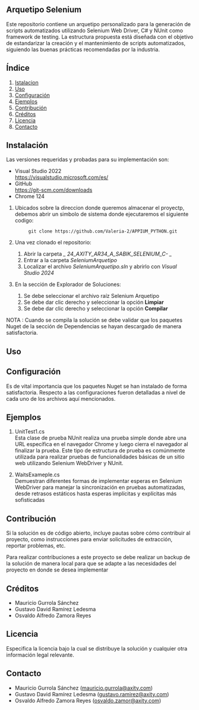 ## Arquetipo Selenium 

Este repositorio contiene un arquetipo personalizado para la generación de scripts automatizados utilizando Selenium Web Driver, C# y NUnit como framework de testing. La estructura propuesta está diseñada con el objetivo de estandarizar la creación y el mantenimiento de scripts automatizados, siguiendo las buenas prácticas recomendadas por la industria.

## Índice

1. [Istalacion](#Instalación)
2. [Uso](#Uso)
3. [Configuración](#Configuración)
4. [Ejemplos](#Ejemplos)
5. [Contribución](#Contribución)
6. [Créditos](#Créditos)
7. [Licencia](#Licencia)
8. [Contacto](#Contacto)

## Instalación 
Las versiones requeridas y probadas para su implementación son:  
- Visual Studio 2022 <br>
  https://visualstudio.microsoft.com/es/ 
- GitHub <br>
  https://git-scm.com/downloads
- Chrome 124

1. Ubicados sobre la direccion donde queremos almacenar el proyectp, debemos abrir un simbolo de sistema
   donde ejecutaremos el siguiente codigo: <br>

            git clone https://github.com/Valeria-2/APPIUM_PYTHON.git

2. Una vez clonado el repositorio: <br>
   1. Abrir la carpeta *_ 24_AXITY_AR34_A_SABIK_SELENIUM_C- _*
   2. Entrar a la carpeta *_SeleniumArquetipo_*
   3. Localizar el archivo *_SeleniumArquetipo.sln_* y abrirlo con _Visual Studio 2024_
     
3. En la sección de Explorador de Soluciones: <br>
   1. Se debe seleccionar el archivo raíz Selenium Arquetipo
   2. Se debe dar clic derecho y seleccionar la opción **Limpiar**
   3. Se debe dar clic derecho y seleccionar la opción **Compilar**

NOTA : Cuando se compila la solución se debe validar que los paquetes Nuget de la sección de Dependencias se hayan descargado de manera satisfactoria. 

## Uso 


## Configuración 

  Es de vital importancia que los paquetes Nuget se han instalado de forma satisfactoria. Respecto a las configuraciones fueron detalladas a nivel de cada uno de los archivos aquí mencionados.

## Ejemplos 


  1. UnitTest1.cs <br>
Esta clase de prueba NUnit realiza una prueba simple donde abre una URL específica en el navegador Chrome y luego cierra el navegador al finalizar la prueba. Este tipo de estructura de prueba es comúnmente utilizada para realizar pruebas de funcionalidades básicas de un sitio web utilizando Selenium WebDriver y NUnit. 
  
  2. WaitsExameple.cs <br>
Demuestran diferentes formas de implementar esperas en Selenium WebDriver para manejar la sincronización en pruebas automatizadas, desde retrasos estáticos hasta esperas implícitas y explícitas más sofisticadas
  
## Contribución <br>
  Si la solución es de código abierto, incluye pautas sobre cómo contribuir al proyecto, como instrucciones para enviar solicitudes de extracción, reportar problemas, etc.
  
  Para realizar contribuciones a este proyecto se debe realizar un backup de la solución de manera local para que se adapte a las necesidades del proyecto en donde se desea implementar

## Créditos <br>
- Mauricio Gurrola Sánchez
- Gustavo David Ramírez Ledesma
- Osvaldo Alfredo Zamora Reyes

## Licencia <br>

Especifica la licencia bajo la cual se distribuye la solución y cualquier otra información legal relevante.

## Contacto <br>

- Mauricio Gurrola Sánchez (mauricio.gurrola@axity.com)
- Gustavo David Ramírez Ledesma (gustavo.ramirez@axity.com)
- Osvaldo Alfredo Zamora Reyes (osvaldo.zamor@axity.com)
